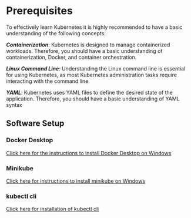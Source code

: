 # Prerequisites

To effectively learn Kubernetes it is highly recommended to have a basic understanding of the following concepts:

***Containerization***: Kubernetes is designed to manage containerized workloads. Therefore, you should have a basic understanding of containerization, Docker, and container orchestration.

***Linux Command Line***: Understanding the Linux command line is essential for using Kubernetes, as most Kubernetes administration tasks require interacting with the command line.

***YAML***: Kubernetes uses YAML files to define the desired state of the application. Therefore, you should have a basic understanding of YAML syntax

## Software Setup


### Docker Desktop

[Click here for the instructions to install Docker Desktop on Windows](https://docs.docker.com/desktop/install/windows-install/)

### Minikube

[Click here for instructions to install minikube on Windows](https://minikube.sigs.k8s.io/docs/start/)

### kubectl cli

[Click here for installation of kubectl cli](https://kubernetes.io/docs/tasks/tools/install-kubectl-windows/)



